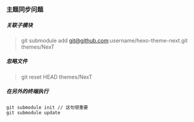 ### 主题同步问题


##### 关联子模块
> git submodule add git@github.com:username/hexo-theme-next.git themes/NexT

##### 忽略文件

> git reset HEAD themes/NexT

##### 在另外的终端执行
```
git submodule init // 这句很重要
git submodule update
```

